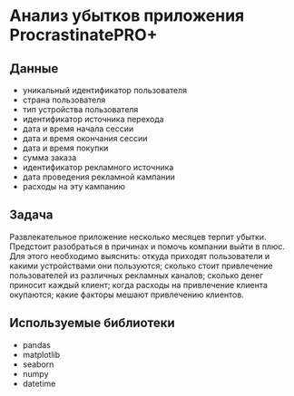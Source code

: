 # Анализ убытков приложения ProcrastinatePRO+

## Данные

* уникальный идентификатор пользователя
* страна пользователя
* тип устройства пользователя
* идентификатор источника перехода
* дата и время начала сессии
* дата и время окончания сессии
* дата и время покупки
* сумма заказа
* идентификатор рекламного источника
* дата проведения рекламной кампании
* расходы на эту кампанию

## Задача

Развлекательное приложение несколько месяцев терпит убытки. Предстоит разобраться в причинах и помочь компании выйти в плюс. Для этого необходимо выяснить: откуда приходят пользователи и какими устройствами они пользуются; сколько стоит привлечение пользователей из различных рекламных каналов; сколько денег приносит каждый клиент; когда расходы на привлечение клиента окупаются; какие факторы мешают привлечению клиентов.

## Используемые библиотеки

* pandas 
* matplotlib
* seaborn
* numpy
* datetime
